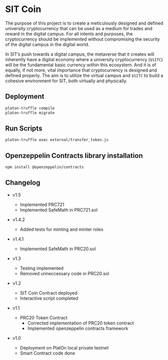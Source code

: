 # SIT Coin
The purpose of this project is to create a meticulously designed and defined university cryptocurrency that can be used as a medium for trades and reward in the digital campus. For all intents and purposes, the cryptocurrency should be implemented without compromising the security of the digital campus in the digital world. 

In SIT’s push towards a digital campus, the metaverse that it creates will inherently have a digital economy where a university cryptocurrency (`$SITC`) will be the fundamental basic currency within this ecosystem. And it is of equally, if not more, vital importance that cryptocurrency is designed and defined properly. The aim is to utilize the virtual campus and `$SITC` to build a cohesive environment for SIT, both virtually and physically.

## Deployment
```sh
platon-truffle compile
platon-truffle migrate
```

## Run Scripts
```sh
platon-truffle exec external/transfer_token.js
```

## Openzeppelin Contracts library installation
```sh
npm install @openzeppelin/contracts
```

## Changelog

- v1.5
  - Implemented PRC721
  - Implemented SafeMath in PRC721.sol

- v1.4.2
  - Added tests for minting and minter roles
- v1.4.1
  - Implemented SafeMath in PRC20.sol

- v1.3
  - Testing implemented
  - Removed unneccessary code in PRC20.sol
- v1.2
  - SIT Coin Contract deployed
  - Interactive script completed
- v1.1
  - PRC20 Token Contract
    - Corrected implementation of PRC20 token contract
    - Implemented openzeppelin contracts framework
- v1.0
  - Deployment on PlatOn local private testnet
  - Smart Contract code done